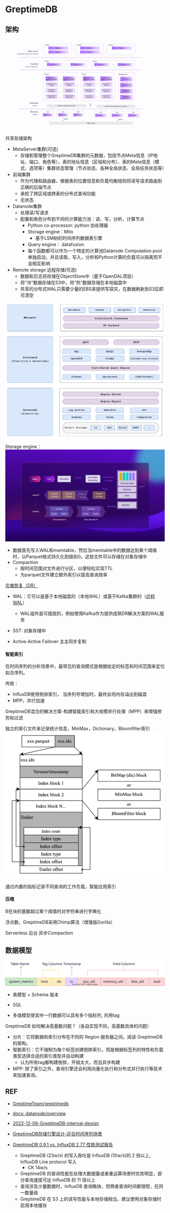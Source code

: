# GreptimeDB

## 架构

![](./images/architecture.jpg)

共享存储架构

- MetaServer集群(可选)
    - 存储和管理整个GreptimeDB集群的元数据，包括节点Meta信息（IP地址、端口、角色等），表的地址信息（区域和分布）、表的Meta信息（模式、选项等）集群状态管理（节点状态、各种全局状态、全局任务状态等）
- 前端集群
    - 作为代理和路由器，根据表的位置信息和负载均衡规则将读写请求路由到正确的后端节点
    - 承担了跨区域或跨表的分布式查询功能
    - 无状态
- Datanode集群
    - 处理读/写请求
    - 配置和角色分布到不同的计算能力池：读、写，分析，计算节点
        - Python co-processor: python 协处理器
        - Storage engine：Mito
            - 基于LSM树的时间序列数据表引擎
        - Query engine： datafusion
        - 每个函数都可以作为一个特定的计算池Datanode Computation pool 单独启动，并且读取，写入，分析和Python计算的负载可以隔离而不会相互影响
- Remote storage 远程存储(可选)
    - 数据和日志将存储在ObjectStore中（基于OpenDAL项目）
    - 将“冷”数据存储在S3中，将“热”数据存储在本地磁盘中
    - 共享的分布式WAL只需要少量的EBS来提供写容灾，在数据刷新到S3后即可清空


![](./images/architecture-3.png)

Storage engine：
![](./images/overall-achitecture.jpg)

- 数据首先写入WAL和memtable，然后当memtable中的数据达到某个阈值时，以Parquet格式持久化到级别0。这些文件可以存储在对象存储中
- Compaction
    - 按时间范围对文件进行分区，以便轻松实现TTL
    - 为parquet文件建立额外索引以提高查询效率


[灾难恢复（DR）](https://docs.greptime.com/user-guide/operations/disaster-recovery/overview)

- WAL：它可以是基于本地磁盘的（本地WAL）或基于Kafka集群的（[远程WAL](https://docs.greptime.com/user-guide/operations/remote-wal/quick-start)）
    - WAL组件是可插拔的，例如使用Kafka作为提供成熟DR解决方案的WAL服务

- SST: 对象存储中

- Active-Active Failover 主主同步复制


#### 智能索引

在时间序列的分析场景中，最常见的查询模式是根据给定的标签和时间范围来定位拟合序列。

传统：
- InfluxDB使用倒排索引， 当序列号增加时，最终会将内存溢出到磁盘
- MPP，并行加速

GreptimeDB混合的解决方案-构建智能索引和大规模并行处理（MPP）来增强修剪和过滤

独立的索引文件来记录统计信息，MinMax，Dictionary，Bloomfilter索引
![](./images/index-file-structure.png)

通过内置的指标记录不同查询的工作负载，智能应用索引


#### 压缩

B在块的基数超过某个阈值时对字符串进行字典化

浮点数，GreptimeDB采用Chimp算法（增强版Gorilla）

Serverless 后台 异步Compaction


## 数据模型

![](./images/time-series-data-model.svg)

- 表模型 + Schema 版本

- SQL

- 多值模型使其中一行数据可以具有多个指标列, 共用tag


GreptimeDB 如何解决高基数问题？（各自实现不同，高基数具体的问题）

- 分片：它将数据和索引分布在不同的 Region 服务器之间。阅读 GreptimeDB 的架构。
- 智能索引：它不强制为每个标签创建倒排索引，而是根据标签列的特性和负载类型选择合适的索引类型并自动构建
    - 认为所有tag都构建倒排，开销太大，而且异步构建
- MPP: 除了索引之外，查询引擎还会利用向量化执行和分布式并行执行等技术来加速查询。



## REF

- [GreptimeTeam/greptimedb](https://github.com/GreptimeTeam/greptimedb)

- [docs: datanode/overview](https://docs.greptime.com/contributor-guide/datanode/overview)


- [2022-12-08-GreptimeDB-internal-design](https://greptime.com/blogs/2022-12-08-GreptimeDB-internal-design)

- [GreptimeDB存储引擎设计-迎合时间序列场景](https://greptime.com/blogs/2022-12-21-storage-engine-design)


- [GreptimeDB 0.9.1 vs. InfluxDB 2.77 性能测试报告](https://zhuanlan.zhihu.com/p/713321666)
    - GreptimeDB (23w/s) 的写入吞吐是 InfluxDB (10w/s)的 2 倍以上,  InfluxDB Line protocol 写入 
        - CK 14w/s
    - GreptimeDB 的查询性能在处理大数据量或者重运算场景时优势明显，部分查询速度可达 InfluxDB 的 11 倍以上
    - 查询涉及少量数据时，InfluxDB 查询略快，但两者查询时间都很短，在同一数量级
    - GreptimeDB 在 S3 上的读写性能与本地存储相当，建议使用对象存储时启用本地缓存
